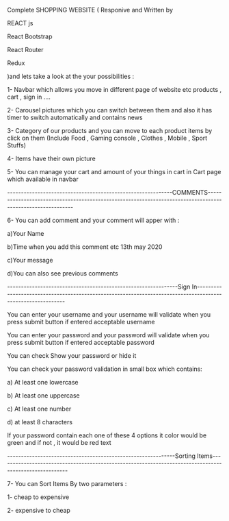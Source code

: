 Complete SHOPPING WEBSITE ( Responive and  Written by 

REACT js 

React Bootstrap

React Router

Redux

)and lets take a look at the your possibilities :

1- Navbar which allows you move in different page of website etc products , cart , sign in ....

2- Carousel pictures which you can switch between them and also it has timer to switch automatically and contains news

3- Category of our products and you can  move to each product items by click on them (Include Food , Gaming console , Clothes , Mobile , Sport Stuffs)

4- Items have their own picture

5- You can manage your cart and amount of your things in cart in Cart page which available in navbar

  ------------------------------------------------------------COMMENTS-----------------------------------------------------------------------------------------------------------

6- You can add comment and your comment will apper with :

a)Your Name

b)Time when you add this comment etc 13th may 2020

c)Your message

d)You can also see previous comments

--------------------------------------------------------------Sign In------------------------------------------------------------------------------------------------------------

 You can enter your username and your username will validate when you press submit button if entered acceptable username

 You can enter your password and your password will validate when you press submit button if entered acceptable password

 You can check Show your password or hide it

 You can check your password validation in small box which contains:

a) At least one lowercase

b) At least one uppercase

c) At least one number

d) at least 8 characters

If your password contain each one of these 4 options it color would be green and if not , it would be red text

-------------------------------------------------------------Sorting Items-------------------------------------------------------------------------------------------------------

7- You can Sort Items By two parameters : 

1- cheap to expensive

2- expensive to cheap
